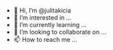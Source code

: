 - 👋 Hi, I’m @julitakicia
- 👀 I’m interested in ...
- 🌱 I’m currently learning ...
- 💞️ I’m looking to collaborate on ...
- 📫 How to reach me ...

<!---
julitakicia/julitakicia is a ✨ special ✨ repository because its `README.md` (this file) appears on your GitHub profile.
You can click the Preview link to take a look at your changes.
--->
